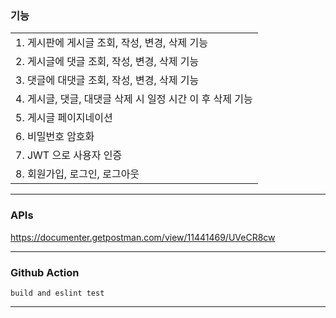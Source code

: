 ### 기능
| |
| :----- |
|  1. 게시판에 게시글 조회, 작성, 변경, 삭제 기능 |
|  2. 게시글에 댓글 조회, 작성, 변경, 삭제 기능 |
|  3. 댓글에 대댓글 조회, 작성, 변경, 삭제 기능 |
|  4. 게시글, 댓글, 대댓글 삭제 시 일정 시간 이 후 삭제 기능 |
|  5. 게시글 페이지네이션 |    
|  6. 비밀번호 암호화 |    
|  7. JWT 으로 사용자 인증 |    
|  8. 회원가입, 로그인, 로그아웃 |

___
### APIs
https://documenter.getpostman.com/view/11441469/UVeCR8cw

___
### Github Action
    build and eslint test
___
